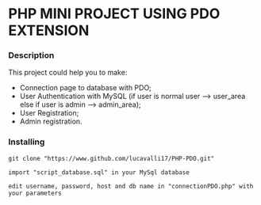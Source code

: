 # PHP MINI PROJECT USING PDO EXTENSION

### Description
This project could help you to make:
 - Connection page to database with PDO;
 - User Authentication with MySQL (if user is normal user --> user_area else if user is admin --> admin_area);
 - User Registration;
 - Admin registration.

### Installing

```
git clone "https://www.github.com/lucavalli17/PHP-PDO.git"
```
```
import "script_database.sql" in your MySql database
```
```
edit username, password, host and db name in "connectionPDO.php" with your parameters
```
